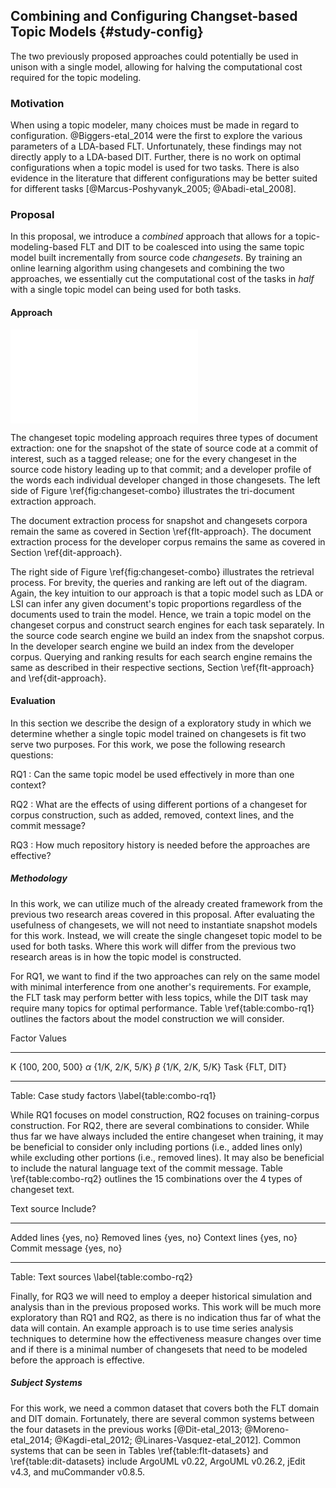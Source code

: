 
## Combining and Configuring Changset-based Topic Models {#study-config}

The two previously proposed approaches could potentially be used in unison with
a single model, allowing for halving the computational cost required for the
topic modeling.

### Motivation

When using a topic modeler, many choices must be made in regard to
configuration. @Biggers-etal_2014 were the first to explore the various
parameters of a LDA-based FLT.  Unfortunately, these findings may not directly
apply to a LDA-based DIT.  Further, there is no work on optimal configurations
when a topic model is used for two tasks. There is also evidence in the
literature that different configurations may be better suited for different
tasks [@Marcus-Poshyvanyk_2005; @Abadi-etal_2008].

### Proposal

In this proposal, we introduce a *combined* approach that allows for a
topic-modeling-based FLT and DIT to be coalesced into using the same topic
model built incrementally from source code *changesets*. By training an online
learning algorithm using changesets and combining the two approaches, we
essentially cut the computational cost of the tasks in *half* with a single
topic model can being used for both tasks.

#### Approach

![Combining changeset-based feature location and developer identifiation
\label{fig:changeset-combo}](figures/changeset-combo.pdf)

The changeset topic modeling approach requires three types of document
extraction: one for the snapshot of the state of source code at a commit of
interest, such as a tagged release; one for the every changeset in the source
code history leading up to that commit; and a developer profile of the words
each individual developer changed in those changesets. The left side of Figure
\ref{fig:changeset-combo} illustrates the tri-document extraction approach.

The document extraction process for snapshot and changesets corpora remain the
same as covered in Section \ref{flt-approach}. The document extraction process
for the developer corpus remains the same as covered in Section
\ref{dit-approach}.

The right side of Figure \ref{fig:changeset-combo} illustrates the retrieval
process. For brevity, the queries and ranking are left out of the diagram.
Again, the key intuition to our approach is that a topic model such as LDA or
LSI can infer any given document's topic proportions regardless of the
documents used to train the model. Hence, we train a topic model on the
changeset corpus and construct search engines for each task separately. In the
source code search engine we build an index from the snapshot corpus. In the
developer search engine we build an index from the developer corpus. Querying
and ranking results for each search engine remains the same as described in
their respective sections, Section \ref{flt-approach} and \ref{dit-approach}.

#### Evaluation

In this section we describe the design of a exploratory study in which we
determine whether a single topic model trained on changesets is fit two serve
two purposes. For this work, we pose the following research questions:

RQ1
:   Can the same topic model be used effectively in more than one context?

RQ2
:   What are the effects of using different portions of a changeset for corpus
construction, such as added, removed, context lines, and the commit message?

RQ3
:   How much repository history is needed before the approaches are effective?


##### Methodology

In this work, we can utilize much of the already created framework from the
previous two research areas covered in this proposal. After evaluating the
usefulness of changesets, we will not need to instantiate snapshot models for
this work. Instead, we will create the single changeset topic model to be used
for both tasks. Where this work will differ from the previous two research
areas is in how the topic model is constructed.

For RQ1, we want to find if the two approaches can rely on the same model with
minimal interference from one another's requirements. For example, the FLT task
may perform better with less topics, while the DIT task may require many topics
for optimal performance. Table \ref{table:combo-rq1} outlines the factors about
the model construction we will consider.

Factor      Values
---------   ------
K           {100, 200, 500}
$\alpha$    {1/K, 2/K, 5/K}
$\beta$     {1/K, 2/K, 5/K}
Task        {FLT, DIT}
---------   ------

Table: Case study factors \label{table:combo-rq1}


While RQ1 focuses on model construction, RQ2 focuses on training-corpus
construction. For RQ2, there are several combinations to consider. While thus
far we have always included the entire changeset when training, it may be
beneficial to consider only including portions (i.e., added lines only) while
excluding other portions (i.e., removed lines). It may also be beneficial to
include the natural language text of the commit message. Table
\ref{table:combo-rq2} outlines the 15 combinations over the 4 types of
changeset text.

Text source     Include? 
--------------  ---------
Added lines     {yes, no}
Removed lines   {yes, no}
Context lines   {yes, no}
Commit message  {yes, no}
--------------  ---------

Table: Text sources \label{table:combo-rq2}

Finally, for RQ3 we will need to employ a deeper historical simulation and
analysis than in the previous proposed works. This work will be much more
exploratory than RQ1 and RQ2, as there is no indication thus far of what the
data will contain. An example approach is to use time series analysis
techniques to determine how the effectiveness measure changes over time and if
there is a minimal number of changesets that need to be modeled before the
approach is effective.

##### Subject Systems

For this work, we need a common dataset that covers both the FLT domain and DIT
domain. Fortunately, there are several common systems between the four datasets
in the previous works [@Dit-etal_2013; @Moreno-etal_2014; @Kagdi-etal_2012;
@Linares-Vasquez-etal_2012]. Common systems that can be seen in Tables
\ref{table:flt-datasets} and \ref{table:dit-datasets} include ArgoUML v0.22,
ArgoUML v0.26.2, jEdit v4.3, and muCommander v0.8.5.

